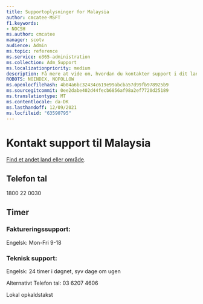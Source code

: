 ```yaml
---
title: Supportoplysninger for Malaysia
author: cmcatee-MSFT
f1.keywords:
- NOCSH
ms.author: cmcatee
manager: scotv
audience: Admin
ms.topic: reference
ms.service: o365-administration
ms.collection: Adm_Support
ms.localizationpriority: medium
description: Få mere at vide om, hvordan du kontakter support i dit land eller område.
ROBOTS: NOINDEX, NOFOLLOW
ms.openlocfilehash: 4b04a6bc32434c619e99abcba57d99fb978925b9
ms.sourcegitcommit: 0ee2dabe402d44fecb6856af98a2ef7720d25189
ms.translationtype: MT
ms.contentlocale: da-DK
ms.lasthandoff: 12/09/2021
ms.locfileid: "63590795"
---
```

# <a name="contact-support-for-malaysia"></a>Kontakt support til Malaysia

[Find et andet land eller område](../get-help-support.md).

## <a name="phone-number"></a>Telefon tal
1800 22 0030

## <a name="hours"></a>Timer
### <a name="billing-support"></a>Faktureringssupport:

Engelsk: Mon-Fri 9-18

### <a name="technical-support"></a>Teknisk support:

Engelsk: 24 timer i døgnet, syv dage om ugen

Alternativt Telefon tal: 03 6207 4606

Lokal opkaldstakst
